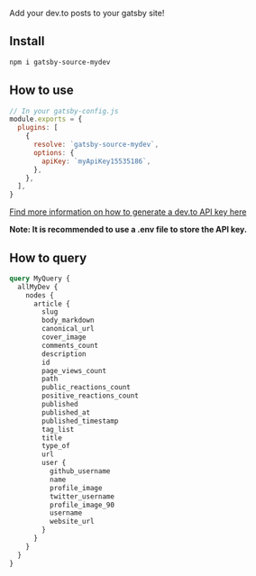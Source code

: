 Add your dev.to posts to your gatsby site!

## Install

```bash
npm i gatsby-source-mydev
```

## How to use

```js
// In your gatsby-config.js
module.exports = {
  plugins: [
    {
      resolve: `gatsby-source-mydev`,
      options: {
        apiKey: `myApiKey15535186`,
      },
    },
  ],
}
```

[Find more information on how to generate a dev.to API key here](https://docs.dev.to/api/#section/Authentication)

**Note: It is recommended to use a .env file to store the API key.**

## How to query


```graphql
query MyQuery {
  allMyDev {
    nodes {
      article {
        slug
        body_markdown
        canonical_url
        cover_image
        comments_count
        description
        id
        page_views_count
        path
        public_reactions_count
        positive_reactions_count
        published
        published_at
        published_timestamp
        tag_list
        title
        type_of
        url
        user {
          github_username
          name
          profile_image
          twitter_username
          profile_image_90
          username
          website_url
        }
      }
    }
  }
}
```
